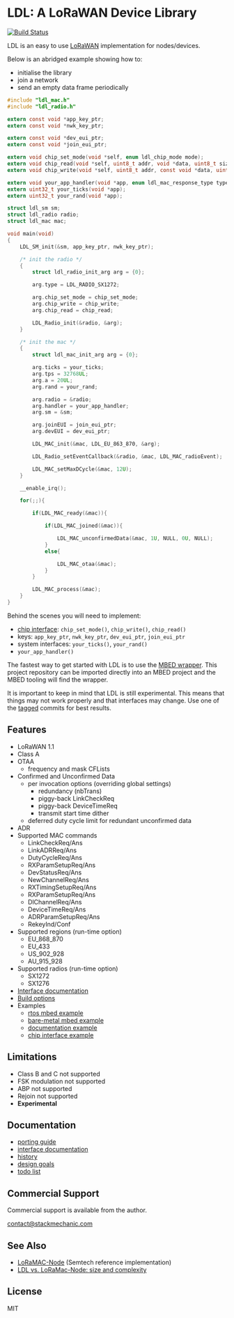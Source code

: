 LDL: A LoRaWAN Device Library
=============================

[![Build Status](https://travis-ci.org/cjhdev/lora_device_lib.svg?branch=master)](https://travis-ci.org/cjhdev/lora_device_lib)

LDL is an easy to use [LoRaWAN](https://en.wikipedia.org/wiki/LoRa#LoRaWAN) implementation for nodes/devices.

Below is an abridged example showing how to:

- initialise the library
- join a network
- send an empty data frame periodically

~~~ C
#include "ldl_mac.h"
#include "ldl_radio.h"

extern const void *app_key_ptr;
extern const void *nwk_key_ptr;

extern const void *dev_eui_ptr;
extern const void *join_eui_ptr;

extern void chip_set_mode(void *self, enum ldl_chip_mode mode);
extern void chip_read(void *self, uint8_t addr, void *data, uint8_t size);
extern void chip_write(void *self, uint8_t addr, const void *data, uint8_t size);

extern void your_app_handler(void *app, enum ldl_mac_response_type type, const union ldl_mac_response_arg *arg);
extern uint32_t your_ticks(void *app);
extern uint32_t your_rand(void *app);

struct ldl_sm sm;
struct ldl_radio radio;
struct ldl_mac mac;

void main(void)
{
    LDL_SM_init(&sm, app_key_ptr, nwk_key_ptr);

    /* init the radio */
    {
        struct ldl_radio_init_arg arg = {0};

        arg.type = LDL_RADIO_SX1272;

        arg.chip_set_mode = chip_set_mode;
        arg.chip_write = chip_write;
        arg.chip_read = chip_read;

        LDL_Radio_init(&radio, &arg);
    }

    /* init the mac */
    {
        struct ldl_mac_init_arg arg = {0};

        arg.ticks = your_ticks;
        arg.tps = 32768UL;
        arg.a = 20UL;
        arg.rand = your_rand;

        arg.radio = &radio;
        arg.handler = your_app_handler;
        arg.sm = &sm;

        arg.joinEUI = join_eui_ptr;
        arg.devEUI = dev_eui_ptr;

        LDL_MAC_init(&mac, LDL_EU_863_870, &arg);

        LDL_Radio_setEventCallback(&radio, &mac, LDL_MAC_radioEvent);

        LDL_MAC_setMaxDCycle(&mac, 12U);
    }

    __enable_irq();

    for(;;){

        if(LDL_MAC_ready(&mac)){

            if(LDL_MAC_joined(&mac)){

                LDL_MAC_unconfirmedData(&mac, 1U, NULL, 0U, NULL);
            }
            else{

                LDL_MAC_otaa(&mac);
            }
        }

        LDL_MAC_process(&mac);
    }
}
~~~

Behind the scenes you will need to implement:

- [chip interface](https://cjhdev.github.io/lora_device_lib_api/group__ldl__chip__interface.html): `chip_set_mode()`, `chip_write()`, `chip_read()`
- keys: `app_key_ptr`, `nwk_key_ptr`, `dev_eui_ptr`, `join_eui_ptr`
- system interfaces: `your_ticks()`, `your_rand()`
- `your_app_handler()`

The fastest way to get started with LDL is to use the [MBED wrapper](wrappers/mbed).
This project repository can be imported directly into an MBED project and
the MBED tooling will find the wrapper.

It is important to keep in mind that LDL is still experimental. This means that things may not work properly and that
interfaces may change. Use one of the [tagged](https://github.com/cjhdev/lora_device_lib/releases) commits for best results.

## Features

- LoRaWAN 1.1
- Class A
- OTAA
    - frequency and mask CFLists
- Confirmed and Unconfirmed Data
    - per invocation options (overriding global settings)
        - redundancy (nbTrans)
        - piggy-back LinkCheckReq
        - piggy-back DeviceTimeReq
        - transmit start time dither
    - deferred duty cycle limit for redundant unconfirmed data
- ADR
- Supported MAC commands
    - LinkCheckReq/Ans
    - LinkADRReq/Ans
    - DutyCycleReq/Ans
    - RXParamSetupReq/Ans
    - DevStatusReq/Ans
    - NewChannelReq/Ans
    - RXTimingSetupReq/Ans
    - RXParamSetupReq/Ans
    - DlChannelReq/Ans
    - DeviceTimeReq/Ans
    - ADRParamSetupReq/Ans
    - RekeyInd/Conf
- Supported regions (run-time option)
    - EU_868_870
    - EU_433
    - US_902_928
    - AU_915_928
- Supported radios (run-time option)
    - SX1272
    - SX1276
- [Interface documentation](https://cjhdev.github.io/lora_device_lib_api/)
- [Build options](https://cjhdev.github.io/lora_device_lib_api/group__ldl__build__options.html)
- Examples
    - [rtos mbed example](examples/mbed)
    - [bare-metal mbed example](examples/bare_mbed)
    - [documentation example](examples/doxygen/example.c)
    - [chip interface example](examples/chip_interface)

## Limitations

- Class B and C not supported
- FSK modulation not supported
- ABP not supported
- Rejoin not supported
- **Experimental**

## Documentation

- [porting guide](porting.md)
- [interface documentation](https://cjhdev.github.io/lora_device_lib_api/)
- [history](history.md)
- [design goals](design_goals.md)
- [todo list](todo.md)

## Commercial Support

Commercial support is available from the author.

contact@stackmechanic.com

## See Also

- [LoRaMAC-Node](https://github.com/Lora-net/LoRaMac-node) (Semtech reference implementation)
- [LDL vs. LoRaMac-Node: size and complexity](https://cjh.id.au/2019/12/11/comparing-ldl-to-loramac.html)

## License

MIT
